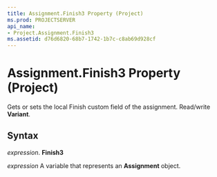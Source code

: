 ```yaml
---
title: Assignment.Finish3 Property (Project)
ms.prod: PROJECTSERVER
api_name:
- Project.Assignment.Finish3
ms.assetid: d76d6820-68b7-1742-1b7c-c8ab69d928cf
---
```



# Assignment.Finish3 Property (Project)

Gets or sets the local Finish custom field of the assignment. Read/write  **Variant**.


## Syntax

 _expression_. **Finish3**

 _expression_ A variable that represents an **Assignment** object.


